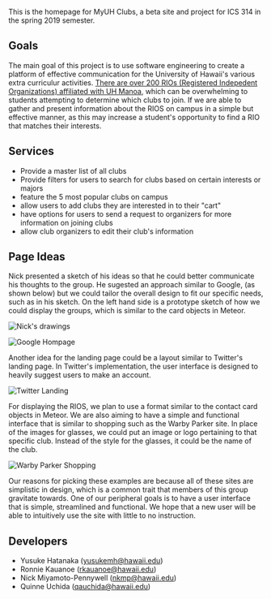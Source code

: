 This is the homepage for MyUH Clubs, a beta site and project for ICS 314 in the spring 2019 semester. 

## Goals 
The main goal of this project is to use software engineering to create a platform of effective communication for the University of Hawaii's various extra curriculur activities. [There are over 200 RIOs (Registered Indepedent Organizations) affiliated with UH Manoa](http://www.manoa.hawaii.edu/studentlife/studentorg/rio.php), which can be overwhelming to students attempting to determine which clubs to join. If we are able to gather and present information about the RIOS on campus in a simple but effective manner, as this may increase a student's opportunity to find a RIO that matches their interests.

## Services 
- Provide a master list of all clubs
- Provide filters for users to search for clubs based on certain interests or majors
- feature the 5 most popular clubs on campus 
- allow users to add clubs they are interested in to their "cart"
- have options for users to send a request to organizers for more information on joining clubs
- allow club organizers to edit their club's information

## Page Ideas
Nick presented a sketch of his ideas so that he could better communicate his thoughts to the group. He sugested an approach similar to Google, (as shown below) but we could tailor the overall design to fit our specific needs, such as in his sketch. On the left hand side is a prototype sketch of how we could display the groups, which is similar to the card objects in Meteor. 

![Nick's drawings](https://myuh-club.github.io/images/nic.jpg)

![Google Hompage](https://myuh-club.github.io/images/Google.png)

Another idea for the landing page could be a layout similar to Twitter's landing page. In Twitter's implementation, the user interface is designed to heavily suggest users to make an account.

![Twitter Landing](https://myuh-club.github.io/images/Twitter.png)

For displaying the RIOS, we plan to use a format similar to the contact card objects in Meteor. We are also aiming to have a simple and functional interface that is similar to shopping such as the Warby Parker site. In place of the images for glasses, we could put an image or logo pertaining to that specific club. Instead of the style for the glasses, it could be the name of the club. 

![Warby Parker Shopping](https://myuh-club.github.io/images/WarbyParker.png)

Our reasons for picking these examples are because all of these sites are simplistic in design, which is a common trait that members of this group gravitate towards. One of our peripheral goals is to have a user interface that is simple, streamlined and functional. We hope that a new user will be able to intuitively use the site with little to no instruction.
  
## Developers
- Yusuke Hatanaka (yusukemh@hawaii.edu)
- Ronnie Kauanoe (rkauanoe@hawaii.edu)
- Nick Miyamoto-Pennywell (nkmp@hawaii.edu)
- Quinne Uchida (qauchida@hawaii.edu)

